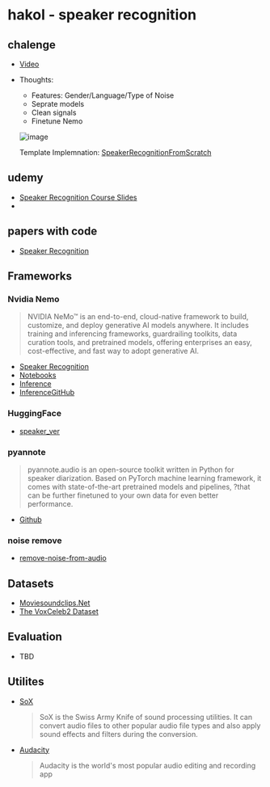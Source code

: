 # hakol - speaker recognition

## chalenge
- [Video](https://rafaelcoil.sharepoint.com/sites/-2024_MSTEAMS/Shared%20Documents/General/Recordings/%D7%94%D7%9B%D7%9C%20%D7%91%D7%A7%D7%95%D7%9C%20WEBINAR-20240228_142941-Meeting%20Recording.mp4?web=1&referrer=Teams.TEAMS-ELECTRON&referrerScenario=MeetingChicletGetLink.view.view&isSPOFile=1)
- Thoughts:
  - Features: Gender/Language/Type of Noise
  - Seprate models
  - Clean signals
  - Finetune Nemo
  
 
  ![image](https://github.com/wzeyal/hakol/assets/64967130/0a12b4eb-00c1-46f6-aefd-8b272533adaf)

  Template Implemnation:
  [SpeakerRecognitionFromScratch](https://github.com/wq2012/SpeakerRecognitionFromScratch)
  

 
## udemy
- [Speaker Recognition Course Slides](https://drive.google.com/drive/folders/1BDuu5gkTSDaLtYPHMUM7pVIyfogozVj_?usp=sharing)
- 
 
## papers with code
- [Speaker Recognition](https://paperswithcode.com/task/speaker-recognition)

## Frameworks
### Nvidia Nemo
>NVIDIA NeMo™ is an end-to-end, cloud-native framework to build, customize, and deploy generative AI models anywhere. It includes training and inferencing frameworks, guardrailing toolkits, data curation tools, and pretrained models, offering enterprises an easy, cost-effective, and fast way to adopt generative AI.
- [Speaker Recognition](https://docs.nvidia.com/deeplearning/nemo/user-guide/docs/en/main/asr/speaker_recognition/intro.html)
- [Notebooks](https://github.com/NVIDIA/NeMo/tree/main/tutorials/speaker_tasks)
- [Inference](https://catalog.ngc.nvidia.com/orgs/nvidia/teams/nemo/models/speakerverification_speakernet)
- [InferenceGitHub](https://catalog.ngc.nvidia.com/orgs/nvidia/teams/nemo/models/speakerverification_speakernet)

### HuggingFace
- [speaker_ver](https://huggingface.co/models?search=speaker_ver)
  
### pyannote
>pyannote.audio is an open-source toolkit written in Python for speaker diarization. Based on PyTorch machine learning framework, it comes with state-of-the-art pretrained models and pipelines, ?that can be further finetuned to your own data for even better performance.
- [Github](https://github.com/pyannote/pyannote-audio)
### noise remove
- [remove-noise-from-audio](https://medium.com/@devesh_kumar/how-to-remove-noise-from-audio-in-less-than-10-seconds-8a1b31a5143a)

## Datasets
- [Moviesoundclips.Net](http://www.moviesoundclips.net/)
- [The VoxCeleb2 Dataset](https://www.robots.ox.ac.uk/~vgg/data/voxceleb/vox2.html)

## Evaluation
- TBD

## Utilites
- [SoX](https://sourceforge.net/projects/sox)
  > SoX is the Swiss Army Knife of sound processing utilities. It can convert audio files to other popular audio file types and also apply sound effects and filters during the conversion.
- [Audacity](https://www.audacityteam.org/)
  > Audacity is the world's most popular audio editing and recording app
